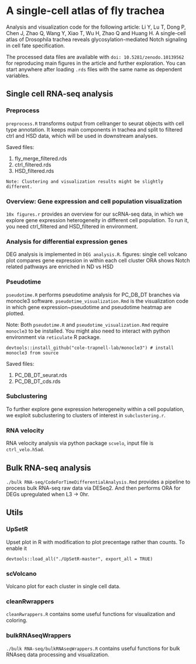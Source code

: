 # A single-cell atlas of fly trachea
Analysis and visualization code for the following article:
Li Y, Lu T, Dong P, Chen J, Zhao Q, Wang Y, Xiao T, Wu H, Zhao Q and Huang H. A single-cell atlas of Drosophila trachea reveals glycosylation-mediated Notch signaling in cell fate specification.

The processed data files are available with `doi: 10.5281/zenodo.10139562` for reproducing main figures in the article and further exploration. You can start anywhere after loading `.rds` files with the same name as dependent variables.

## Single cell RNA-seq analysis
### Preprocess
`preprocess.R` transforms output from cellranger to seurat objects with cell type annotation. It keeps main components in trachea and split to filtered ctrl and HSD data, which will be used in downstream analyses.  

Saved files: 
1. fly_merge_filtered.rds 
2. ctrl_filtered.rds
3. HSD_filtered.rds

```Note: Clustering and visualization results might be slightly different.```

### Overview: Gene expression and cell population visualization 
`10x figures.r` provides an overview for our scRNA-seq data, in which we explore gene expression heterogeneity in different cell population.
To run it, you need ctrl_filtered and HSD_filtered in environment.


### Analysis for differential expression genes
DEG analysis is implemented in `DEG analysis.R`.
figures:
    single cell volcano plot compares gene expression in  within each cell cluster
    ORA shows Notch related pathways are enriched in ND vs HSD

### Pseudotime
`pseudotime.R` performs pseudotime analysis for PC_DB_DT branches via monocle3 software. `pseudotime_visualization.Rmd` is the visualization code in which gene expression~pseudotime and pseudotime heatmap are plotted.


Note: Both `pseudotime.R` and `pseudotime_visualization.Rmd` require `monocle3` to be installed. You might also need to interact with python environment via `reticulate` R package.
```
devtools::install_github("cole-trapnell-lab/monocle3") # install monocle3 from source
```

Saved files:
1. PC_DB_DT_seurat.rds
2. PC_DB_DT_cds.rds

### Subclustering
To further explore gene expression heterogeneity within a cell population, we exploit subclustering to clusters of interest in `subclustering.r`. 

### RNA velocity
RNA velocity analysis via python package `scvelo`, input file is `ctrl_velo.h5ad`.


## Bulk RNA-seq analysis
`./bulk RNA-seq/CodeForTimeDifferentialAnalysis.Rmd` provides a pipeline to process bulk RNA-seq raw data via DESeq2. And then performs ORA for DEGs upregulated when L3 -> 0hr. 


## Utils
### UpSetR
Upset plot in R with modification to plot precentage rather than counts.
To enable it
```
devtools::load_all("./UpSetR-master", export_all = TRUE)
```

### scVolcano
Volcano plot for each cluster in single cell data.

### cleanRwrappers
`cleanRwrappers.R` contains some useful functions for visualization and coloring.

### bulkRNAseqWrappers
`./bulk RNA-seq/bulkRNAseqWrappers.R` contains useful functions for bulk RNAseq data processing and visualization.
